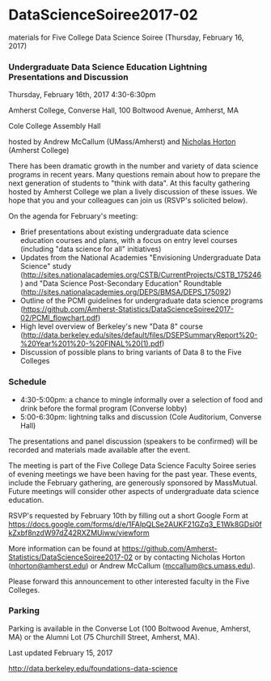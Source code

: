 # DataScienceSoiree2017-02
materials for Five College Data Science Soiree (Thursday, February 16, 2017)

### Undergraduate Data Science Education Lightning Presentations and Discussion

Thursday, February 16th, 2017  4:30-6:30pm

Amherst College, Converse Hall, 100 Boltwood Avenue, Amherst, MA

Cole College Assembly Hall

hosted by Andrew McCallum (UMass/Amherst) and [Nicholas Horton](https://www.amherst.edu/people/facstaff/nhorton) (Amherst College)

There has been dramatic growth in the number and variety of data science programs in recent years.  Many questions remain about how to prepare the next generation of students to "think with data".  At this faculty gathering hosted by Amherst College we plan a lively discussion of these issues.  We hope that you and your colleagues can join us (RSVP's solicited below).

On the agenda for February's meeting:

- Brief presentations about existing undergraduate data science education courses and plans, with a focus on entry level courses (including "data science for all" initiatives)
- Updates from the National Academies "Envisioning Undergraduate Data Science" study (http://sites.nationalacademies.org/CSTB/CurrentProjects/CSTB_175246) and "Data Science Post-Secondary Education" Roundtable (http://sites.nationalacademies.org/DEPS/BMSA/DEPS_175092)
- Outline of the PCMI guidelines for undergraduate data science programs (https://github.com/Amherst-Statistics/DataScienceSoiree2017-02/PCMI_flowchart.pdf)
- High level overview of Berkeley's new "Data 8" course (http://data.berkeley.edu/sites/default/files/DSEPSummaryReport%20-%20Year%201%20-%20FINAL%20(1).pdf)
- Discussion of possible plans to bring variants of Data 8 to the Five Colleges


### Schedule

* 4:30-5:00pm: a chance to mingle informally over a selection of food and drink before the formal program (Converse lobby)
* 5:00-6:30pm: lightning talks and discussion (Cole Auditorium, Converse Hall)


The presentations and panel discussion (speakers to be confirmed) will be recorded and materials made available after the event.  

The meeting is part of the Five College Data Science Faculty Soiree series of evening meetings we have been having for the past year.  These events, include the February gathering, are generously sponsored by MassMutual. Future meetings will consider other aspects of undergraduate data science education.

RSVP's requested by February 10th by filling out a short Google Form at https://docs.google.com/forms/d/e/1FAIpQLSe2AUKF21GZq3_E1Wk8GDsi0fkZxbf8nzdW97dZ42RXZMUiww/viewform 

More information can be found at https://github.com/Amherst-Statistics/DataScienceSoiree2017-02 or by contacting Nicholas Horton (nhorton@amherst.edu) or Andrew McCallum (mccallum@cs.umass.edu).

Please forward this announcement to other interested faculty in the Five Colleges.

### Parking

Parking is available in the Converse Lot (100 Boltwood Avenue, Amherst, MA) or the Alumni Lot (75 Churchill Street, Amherst, MA).

Last updated February 15, 2017

http://data.berkeley.edu/foundations-data-science
